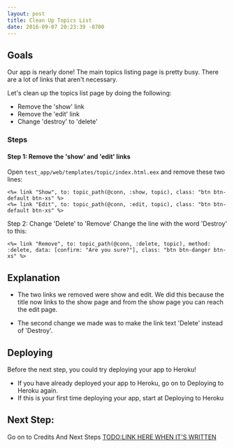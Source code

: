 ```yaml
---
layout: post
title: Clean Up Topics List
date: 2016-09-07 20:23:39 -0700
---
```


## Goals
Our app is nearly done! The main topics listing page is pretty busy. There are a lot of links that aren't necessary.

Let's clean up the topics list page by doing the following:

* Remove the 'show' link
* Remove the 'edit' link
* Change 'destroy' to 'delete'

### Steps
#### Step 1: Remove the 'show' and 'edit' links
Open `test_app/web/templates/topic/index.html.eex` and remove these two lines:

```
<%= link "Show", to: topic_path(@conn, :show, topic), class: "btn btn-default btn-xs" %>
<%= link "Edit", to: topic_path(@conn, :edit, topic), class: "btn btn-default btn-xs" %>
```

Step 2: Change 'Delete' to 'Remove'
Change the line with the word 'Destroy' to this:
```
<%= link "Remove", to: topic_path(@conn, :delete, topic), method: :delete, data: [confirm: "Are you sure?"], class: "btn btn-danger btn-xs" %>
```
## Explanation
* The two links we removed were show and edit. We did this because the title now links to the show page and from the show page you can reach the edit page.

* The second change we made was to make the link text 'Delete' instead of 'Destroy'.

## Deploying
Before the next step, you could try deploying your app to Heroku!

* If you have already deployed your app to Heroku, go on to Deploying to Heroku again.
* If this is your first time deploying your app, start at Deploying to Heroku

## Next Step:
Go on to Credits And Next Steps [TODO:LINK HERE WHEN IT'S WRITTEN](/link/here/too)
